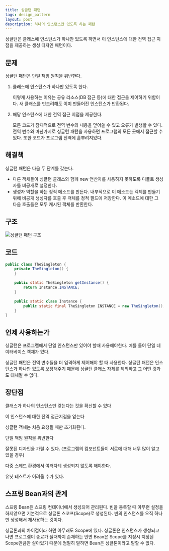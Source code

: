```yaml
---
title: 싱글턴 패턴
tags: design_pattern
layout: post
description: 하나의 인스턴스만 있도록 하는 패턴
---
```


싱글턴은 클래스에 인스턴스가 하나만 있도록 하면서 이 인스턴스에 대한 전역 접근 지점을 제공하는 생성 디자인 패턴이다.

## 문제

싱글턴 패턴은 단일 책임 원칙을 위반한다.

1. 클래스에 인스턴스가 하나만 있도록 한다.

   이렇게 사용하는 이유는 공유 리소스(DB 접근 등)에 대한 접근을 제어하기 위함이다. 새 클래스를 만드려해도 이미 만들어진 인스턴스가 반환된다.

2. 해당 인스턴스에 대한 전역 접근 지점을 제공한다.

   모든 코드가 잠재적으로 전역 변수의 내용을 덮어쓸 수 있고 오류가 발생할 수 있다. 전역 변수와 마찬가지로 싱글턴 패턴을 사용하면 프로그램의 모든 곳에서 접근할 수 있다. 또한 코드가 프로그램 전역에 흩뿌려져있다.

## 해결책

싱글턴 패턴은 다음 두 단계를 갖는다.

- 다른 객체들이 싱글턴 클래스와 함께 new 연산자를 사용하지 못하도록 디폴트 생성자를 비공개로 설정한다.
- 생성자 역할을 하는 정적 메소드를 만든다. 내부적으로 이 메소드는 객체를 만들기 위해 비공개 생성자를 호출 후 객체를 정적 필드에 저장한다. 이 메소드에 대한 그 다음 호출들은 모두 캐시된 객체를 반환한다.

## 구조

![싱글턴 패턴 구조](https://refactoring.guru/images/patterns/diagrams/singleton/structure-ko.png)

## 코드

```java
public class TheSingleton {
    private TheSingleton() {
    }

    public static TheSingleton getInstance() {
        return Instance.INSTANCE;
    }

    public static class Instance {
        public static final TheSingleton INSTANCE = new TheSingleton();
    }
}
```

## 언제 사용하는가

싱글턴은 프로그램에서 단일 인스턴스만 있어야 할때 사용해야한다. 예를 들어 단일 데이터베이스 객체가 있다.

싱글턴 패턴은 전역 변수들을 더 엄격하게 제어해야 할 때 사용한다. 싱글턴 패턴은 인스턴스가 하나만 있도록 보장해주기 때문에 싱글턴 클래스 자체를 제외하고 그 어떤 것과도 대체될 수 없다.

## 장단점

클래스가 하나의 인스턴스만 갖는다는 것을 확신할 수 있다

이 인스턴스에 대한 전역 접근지점을 얻는다

싱글턴 객체는 처음 요청될 때만 초기화된다.

단일 책임 원칙을 위반한다

잘못된 디자인을 가릴 수 있다. (프로그램의 컴포넌트들이 서로에 대해 너무 많이 알고 있을 경우)

다중 스레드 환경에서 여러차례 생성되지 않도록 해야한다.

유닛 테스트가 어려울 수가 있다.

## 스프링 Bean과의 관계

스프링 Bean은 스프링 컨테이너에서 생성되어 관리된다. 빈을 등록할 때 아무런 설정을 하지않으면 기본적으로 싱글톤 스코프(Scope)로 생성된다. 빈의 인스턴스를 오직 하나만 생성해서 재사용하는 것이다.

싱글톤과의 차이점이라 하면 아무래도 Scope에 있다. 싱글톤은 인스턴스가 생성되고 나면 프로그램이 종료가 될때까지 존재하는 반면 Bean은 Scope를 지정시 지정된 Scope만큼만 살아있기 때문에 엄밀히 말하면 Bean은 싱글톤이라고 말할 수 없다.